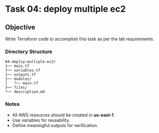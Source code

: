 # Task 04: deploy multiple ec2

## Objective
Write Terraform code to accomplish this task as per the lab requirements.

### Directory Structure
```
04-deploy-multiple-ec2/
├── main.tf
├── variables.tf
├── outputs.tf
├── modules/
│   └── main.tf
├── files/
└── description.md
```

### Notes
- All AWS resources should be created in **us-east-1**.
- Use variables for reusability.
- Define meaningful outputs for verification.
